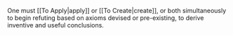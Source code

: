 One must [[To Apply|apply]] or [[To Create|create]], or both simultaneously to begin refuting based on axioms devised or pre-existing, to derive inventive and useful conclusions.